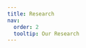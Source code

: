 ```yaml
---
title: Research
nav:
  order: 2
  tooltip: Our Research
---
```

<!-- {% include showbib.html %} -->

<code>
<script src="https://bibbase.org/show?bib=https://hyHarco.github.io/Journal.bib&jsonp=1"></script>
</code>

<!-- 
# <i class="fas fa-microscope"></i>Research1
This is a First Reasearch

[링크1](https://sites.google.com/hanyang.ac.kr/harco-lab/home) Stewart Platform~

<!-- {%
  include feature.html
  image="images/research1.jpg"
  text=blabla
%}
{%
  include feature.html
  image="images/research1-2.jpg"
  text=blabla
%} --> 

  
  
  
<!--   

# <i class="fas fa-microscope"></i>Research2
This is a Second Reasearch

Please also check out our blog posts on [Reference link1](https://www.naver.com/), such as [Reference link2](https://www.yahoo.com/), [example](https://www.youtube.com/), etc.
<!-- 

{%
  include feature.html
  image="images/research2.jpg"
  text=blabla
%} -->